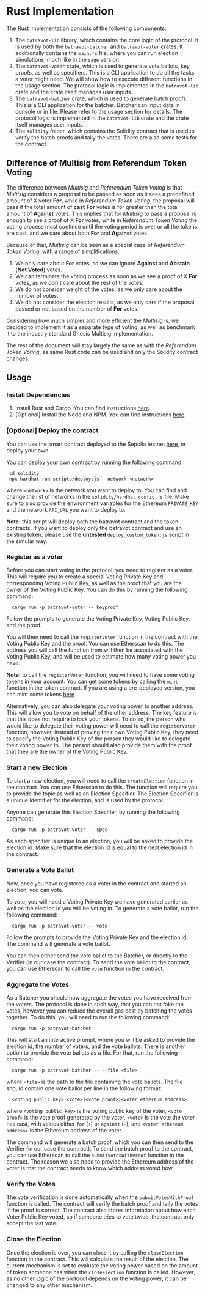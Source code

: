 # Rust Implementation

The Rust implementation consists of the following components:

1. The `batravot-lib` library, which contains the core logic of the protocol. It is used by both the `batravot-batcher` and `batravot-voter` crates. It additionally contains the `main.rs` file, where you can run election simulations, much like in the `sage` version.
2. The `batravot-voter` crate, which is used to generate vote ballots, key proofs, as well as specifiers. This is a CLI application to do all the tasks a voter might need. We will show how to execute different functions in the usage section. The protocol logic is implemented in the `batravot-lib` crate and the crate itself manages user inputs.
3. The `batravot-batcher` crate, which is used to generate batch proofs. This is a CLI application for the batcher. Batcher can input data in console or in file. Please refer to the usage section for details. The protocol logic is implemented in the `batravot-lib` crate and the crate itself manages user inputs.
4. The `solidity` folder, which contains the Solidity contract that is used to verify the batch proofs and tally the votes. There are also some tests for the contract.

## Difference of Multisig from Referendum Token Voting

The difference between _Multisig_ and _Referendum Token Voting_ is that _Multisig_ considers a proposal to be passed as soon as it sees a predefined amount of X voter **For**, while in _Referendum Token Voting_, the proposal will pass if the total amount of **cast** **For** votes is for greater than the total amount of **Against** votes. 
This implies that for _Multisig_ to pass a proposal is enough to see a proof of X **For** votes, while in _Referendum Token Voting_ the voting process must continue until the voting period is over or all the tokens are cast, and we care about both **For** and **Against** votes.

Because of that, _Multisig_ can be seen as a special case of _Referendum Token Voting_, with a range of simplifications:

1. We only care about **For** votes, so we can ignore **Against** and **Abstain** (**Not Voted**) votes.
2. We can terminate the voting process as soon as we see a proof of X **For** votes, as we don't care about the rest of the votes.
3. We do not consider weight of the votes, as we only care about the number of votes.
4. We do not consider the election results, as we only care if the proposal passed or not based on the number of **For** votes.

Considering how much simpler and more efficient the _Multisig_ is, we decided to implement it as a separate type of voting, as well as benchmark it to the industry standard Gnosis Multisig implementation.

The rest of the document will stay largely the same as with the _Referendum Token Voting_, as same Rust code can be used and only the Solidity contract changes.

## Usage

### Install Dependencies
1. Install Rust and Cargo. You can find instructions [here](https://www.rust-lang.org/tools/install).
2. [Optional] Install the Node and NPM. You can find instructions [here](https://nodejs.org/en/download/).

### [Optional] Deploy the contract

You can use the smart contract deployed to the Sepolia testnet [here](https://sepolia.etherscan.io/address/0x306d7b4BFcb45b9690a239Cd36084C2e8EE89776#writeContract), or deploy your own.

You can deploy your own contract by running the following command:
```
 cd solidity
 npx hardhat run scripts/deploy.js --network <network>
```
where `<network>` is the network you want to deploy to. You can find and change the list of networks in the `solidity/hardhat.config.js` file.
Make sure to also provide the environment variables for the Ethereum `PRIVATE_KEY` and the network `API_URL` you want to deploy to.

**Note:** this script will deploy both the batravot contract and the token contracts. If you want to deploy only the batravot contract and use an existing token, please use the **untested** `deploy_custom_token.js` script in the simular way.

### Register as a voter

Before you can start voting in the protocol, you need to register as a voter. This will require you to create a special Voting Private Key and corresponding Voting Public Key,
as well as the proof that you are the owner of the Voting Public Key. You can do this by running the following command:

```
  cargo run -p batravot-voter -- keyproof
```
Follow the prompts to generate the Voting Private Key, Voting Public Key, and the proof.

You will then need to call the `registerVoter` function in the contract with the Voting Public Key and the proof. You can use Etherscan to do this.
The address you will call the function from will then be associated with the Voting Public Key, and will be used to estimate how many voting power you have.

**Note:** to call the `registerVoter` function, you will need to have some voting tokens in your account. You can get some tokens by calling the `mint` function in the token contract. If you are using a pre-deployed version, you can mint some tokens [here](https://sepolia.etherscan.io/address/0xa0CB59766e70D00678701f7D7E14097954e679b8#writeContract). 


Alternatively, you can also delegate your voting power to another address. This will allow you to vote on behalf of the other address. The key feature is that
this does not require to lock your tokens. To do so, the person who would like to delegate their voting power will need to call the `registerVoter` function,
however, instead of proving their own Voting Public Key, they need to specify the Voting Public Key of the person they would like to delegate their voting power to.
The person should also provide them with the proof that they are the owner of the Voting Public Key.

### Start a new Election

To start a new election, you will need to call the `createElection` function in the contract. You can use Etherscan to do this.
The function will require you to provide the topic as well as an Election Specifier. The Election Specifier is a unique identifier for the election, and is used by the protocol.

Anyone can generate this Election Specifier, by running the following command:

```
  cargo run -p batravot-voter -- spec
```

As each specifier is unique to an election, you will be asked to provide the election id. Make sure that the election id is equal to the next election id in the contract.

### Generate a Vote Ballot

Now, once you have registered as a voter in the contract and started an election, you can vote.

To vote, you will need a Voting Private Key we have generated earlier as well as the election id you will be voting in. To generate a vote ballot, run the following command:

```
  cargo run -p batravot-voter -- vote
```

Follow the prompts to provide the Voting Private Key and the election id. The command will generate a vote ballot.

You can then either send the vote ballot to the Batcher, or directly to the Verifier (in our case the contract). To send the vote ballot to the contract, you can use Etherscan to call the `vote` function in the contract.

### Aggregate the Votes

As a Batcher you should now aggregate the votes you have received from the voters. The protocol is done in such way, that you can not
fake the votes, however you can reduce the overall gas cost by batching the votes together. To do this, you will need to run the following command:

```
  cargo run -p batravot-batcher 
```

This will start an interactive prompt, where you will be asked to provide the election id, the number of voters, and the vote ballots.
There is another option to provide the vote ballots as a file. For that, run the following command:

```
  cargo run -p batravot-batcher -- --file <file>
```

where `<file>` is the path to the file containing the vote ballots. The file should contain one vote ballot per line in the following format:

```
  <voting public key>|<vote>|<vote proof>|<voter ethereum address>
```

where `<voting public key>` is the voting public key of the voter, `<vote proof>` is the vote proof generated by the voter,
`<vote>` is the vote the voter has cast, with values either `for` (`+`) or `against` (`-`), and `<voter ethereum address>` is the Ethereum address of the voter.

The command will generate a batch proof, which you can then send to the Verifier (in our case the contract). To send the batch proof to the contract, you can use Etherscan to call the `submitVotesWithProof` function in the contract.
The reason we also need to provide the Ethereum address of the voter is that the contract needs to know which address voted how.

### Verify the Votes

The vote verification is done automatically when the `submitVotesWithProof` function is called. The contract will verify the batch proof and tally the votes if the proof is correct.
The contract also stores information about how each Voter Public Key voted, so if someone tries to vote twice, the contract only accept the last vote.

### Close the Election

Once the election is over, you can close it by calling the `closeElection` function in the contract. This will calculate the result of the election.
The current mechanism is set to evaluate the voting power based on the amount of token someone has when the `closeElection` function is called.
However, as no other logic of the protocol depends on the voting power, it can be changed to any other mechanism.